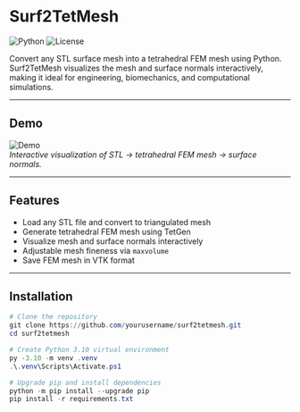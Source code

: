 # Surf2TetMesh

![Python](https://img.shields.io/badge/python-3.10-blue)
![License](https://img.shields.io/badge/license-MIT-green)

Convert any STL surface mesh into a tetrahedral FEM mesh using Python.  
Surf2TetMesh visualizes the mesh and surface normals interactively, making it ideal for engineering, biomechanics, and computational simulations.

---

## Demo

![Demo](examples/demo.gif)  
*Interactive visualization of STL → tetrahedral FEM mesh → surface normals.*

---

## Features

- Load any STL file and convert to triangulated mesh
- Generate tetrahedral FEM mesh using TetGen
- Visualize mesh and surface normals interactively
- Adjustable mesh fineness via `maxvolume`
- Save FEM mesh in VTK format

---

## Installation

```powershell
# Clone the repository
git clone https://github.com/yourusername/surf2tetmesh.git
cd surf2tetmesh

# Create Python 3.10 virtual environment
py -3.10 -m venv .venv
.\.venv\Scripts\Activate.ps1

# Upgrade pip and install dependencies
python -m pip install --upgrade pip
pip install -r requirements.txt
